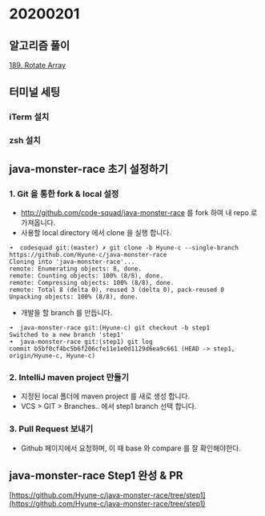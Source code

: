 # 20200201

## 알고리즘 풀이
[189. Rotate Array](https://github.com/Hyune-c/algorithm/tree/master/src/main/java/leetcode/rotatearray)

## 터미널 세팅
### iTerm 설치
### zsh 설치

## java-monster-race 초기 설정하기
### 1. Git 을 통한 fork & local 설정
- http://github.com/code-squad/java-monster-race 를 fork 하여 내 repo 로 가져옵니다.
- 사용할 local directory 에서 clone 을 실행 합니다. 
```shell script
➜  codesquad git:(master) ✗ git clone -b Hyune-c --single-branch https://github.com/Hyune-c/java-monster-race
Cloning into 'java-monster-race'...
remote: Enumerating objects: 8, done.
remote: Counting objects: 100% (8/8), done.
remote: Compressing objects: 100% (8/8), done.
remote: Total 8 (delta 0), reused 3 (delta 0), pack-reused 0
Unpacking objects: 100% (8/8), done.
```
- 개발을 할 branch 를 만듭니다.
```shell script
➜  java-monster-race git:(Hyune-c) git checkout -b step1
Switched to a new branch 'step1'
➜  java-monster-race git:(step1) git log
commit b5bf0cf4bc5b6f206cfe11e1e0d1129d6ea9c661 (HEAD -> step1, origin/Hyune-c, Hyune-c)
```
### 2. IntelliJ maven project 만들기
- 지정된 local 폴더에 maven project 를 새로 생성 합니다.
- VCS > GIT > Branches.. 에서 step1 branch 선택 합니다.

### 3. Pull Request 보내기
- Github 페이지에서 요청하며, 이 때 base 와 compare 를 잘 확인해야한다.

## java-monster-race Step1 완성 & PR
[https://github.com/Hyune-c/java-monster-race/tree/step1](https://github.com/Hyune-c/java-monster-race/tree/step1)

<!--stackedit_data:
eyJoaXN0b3J5IjpbMTE2MDc5MDg4NywtNjAxMzY3MzE5LC0xMT
k1MDY3NDYyLDIwNzQ1NzA4NDUsLTE2NjEyNDU4MDMsMjA2Mjg1
OTI5MSwtNzAwODM4Mjc1LC03MDUzMjYxNDgsLTE5NzQ3NDg4Mj
ksNzMyNzA2MjQ2LDE4OTc3MzU1MThdfQ==
-->